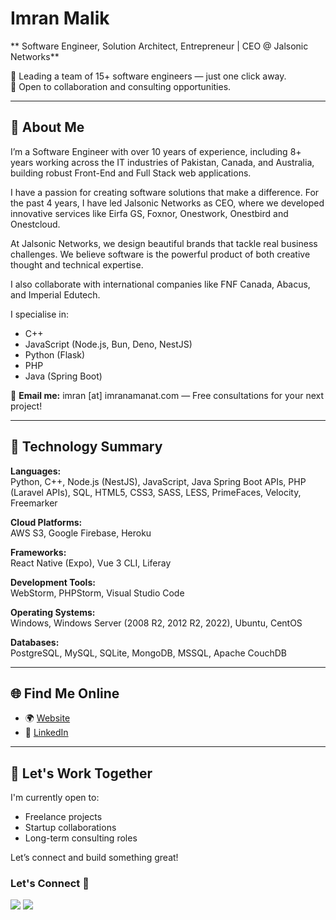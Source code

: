 # Imran Malik

** Software Engineer, Solution Architect, Entrepreneur | CEO @ Jalsonic Networks**  

🥇 Leading a team of 15+ software engineers — just one click away.  
🤝 Open to collaboration and consulting opportunities.



---

## 👋 About Me

I’m a Software Engineer with over 10 years of experience, including 8+ years working across the IT industries of Pakistan, Canada, and Australia, building robust Front-End and Full Stack web applications.

I have a passion for creating software solutions that make a difference. For the past 4 years, I have led Jalsonic Networks as CEO, where we developed innovative services like Eirfa GS, Foxnor, Onestwork, Onestbird and Onestcloud.

At Jalsonic Networks, we design beautiful brands that tackle real business challenges. We believe software is the powerful product of both creative thought and technical expertise.

I also collaborate with international companies like FNF Canada, Abacus, and Imperial Edutech.

I specialise in:

- C++
- JavaScript (Node.js, Bun, Deno, NestJS)
- Python (Flask)
- PHP
- Java (Spring Boot)

📩 **Email me:** imran [at] imranamanat.com — Free consultations for your next project!

---

## 🔧 Technology Summary

**Languages:**  
Python, C++, Node.js (NestJS), JavaScript, Java Spring Boot APIs, PHP (Laravel APIs), SQL, HTML5, CSS3, SASS, LESS, PrimeFaces, Velocity, Freemarker

**Cloud Platforms:**  
AWS S3, Google Firebase, Heroku

**Frameworks:**  
React Native (Expo), Vue 3 CLI, Liferay

**Development Tools:**  
WebStorm, PHPStorm, Visual Studio Code

**Operating Systems:**  
Windows, Windows Server (2008 R2, 2012 R2, 2022), Ubuntu, CentOS

**Databases:**  
PostgreSQL, MySQL, SQLite, MongoDB, MSSQL, Apache CouchDB

---

## 🌐 Find Me Online

- 🌍 [Website](https://imranamanat.com)
- 💼 [LinkedIn](https://www.linkedin.com/in/imranamanatcom)


---

## 📢 Let's Work Together

I'm currently open to:
- Freelance projects
- Startup collaborations
- Long-term consulting roles

Let’s connect and build something great!




### Let's Connect 🔗

[![](https://img.shields.io/badge/linkedin-%230077B5.svg?&style=for-the-badge&logo=linkedin&logoColor=white0e76a8)](https://www.linkedin.com/in/imranamanatcom/)
[![](https://img.shields.io/badge/instagram-%230077B5.svg?&style=for-the-badge&logo=instagram&logoColor=white&color=8a3ab9)](https://www.instagram.com/imranamanatcom/)

<!--
**imranamanatcom/imranamanatcom** is a ✨ _special_ ✨ repository because its `README.md` (this file) appears on your GitHub profile.

Here are some ideas to get you started:

- 🔭 I’m currently working on ...
- 🌱 I’m currently learning ...
- 👯 I’m looking to collaborate on ...
- 🤔 I’m looking for help with ...
- 💬 Ask me about ...
- 📫 How to reach me: ...
- 😄 Pronouns: ...
- ⚡ Fun fact: ...
-->
